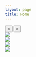 ```yaml
---
layout: page
title: Home
---
```


<div class="page-width">
    <div class="carousel" id="home-carousel">
        <span class="carousel-buttons">
            <button class="button-blank prev-button" onclick="nextCarousel()"><</button>
            <button class="button-blank next-button">></button>
        </span>
        <div><img src="/images/car1.jpg"></div>
        <div><img src="/images/car2.jpg"></div>
        <div><img src="/images/car3.jpg"></div>
        <div><img src="/images/car4.jpg"></div>
    </div>
</div>

<script>
    let carousels = document.getElementById('home-carousel').querySelectorAll('div');
    carousels[0].classList.add('current');
    function nextCarousel() {
        let current = '';
        let next = '';
        for (let i=0; i<carousels.length; i++) {
            if (carousels[i].classList.contains('current')) {
                current = carousels[i];
                next = carousels[i + 1];
                break;
            }
        }
        current.classList.remove('current');
        current.classList.add('previous');
        next.classList.add('current');
    }
</script>
